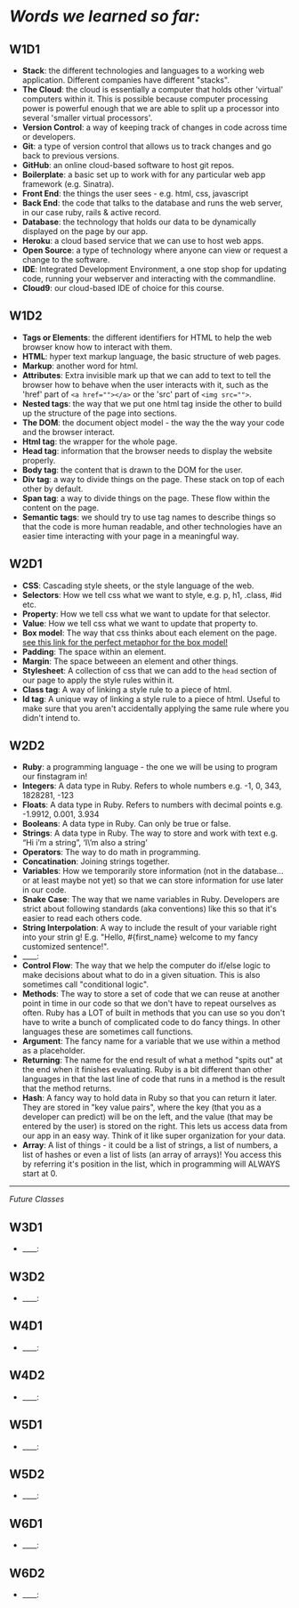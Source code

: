 # *Words we learned so far:*

## W1D1
* __Stack__: the different technologies and languages to a working web application. Different companies have different "stacks".
* __The Cloud__: the cloud is essentially a computer that holds other 'virtual' computers within it. This is possible because computer processing power is powerful enough that we are able to split up a processor into several 'smaller virtual processors'.
* __Version Control__: a way of keeping track of changes in code across time or developers.
* __Git__: a type of version control that allows us to track changes and go back to previous versions.
* __GitHub__: an online cloud-based software to host git repos.
* __Boilerplate__: a basic set up to work with for any particular web app framework (e.g. Sinatra). 
* __Front End__: the things the user sees - e.g. html, css, javascript
* __Back End__: the code that talks to the database and runs the web server, in our case ruby, rails & active record.
* __Database__: the technology that holds our data to be dynamically displayed on the page by our app.
* __Heroku__: a cloud based service that we can use to host web apps.
* __Open Source__: a type of technology where anyone can view or request a change to the software.
* __IDE__: Integrated Development Environment, a one stop shop for updating code, running your webserver and interacting with the commandline.
* __Cloud9__: our cloud-based IDE of choice for this course. 

## W1D2
* __Tags or Elements__: the different identifiers for HTML to help the web browser know how to interact with them.
* __HTML__: hyper text markup language, the basic structure of web pages.
* __Markup__: another word for html. 
* __Attributes__: Extra invisible mark up that we can add to text to tell the browser how to behave when the user interacts with it, such as the 'href' part of `<a href=""></a>` or the 'src' part of `<img src="">`.
* __Nested tags__: the way that we put one html tag inside the other to build up the structure of the page into sections.
* __The DOM__: the document object model - the way the the way your code and the browser interact.
* __Html tag__: the wrapper for the whole page.
* __Head tag__: information that the browser needs to display the website properly.
* __Body tag__: the content that is drawn to the DOM for the user.
* __Div tag__: a way to divide things on the page. These stack on top of each other by default.
* __Span tag__: a way to divide things on the page. These flow within the content on the page. 
* __Semantic tags__: we should try to use tag names to describe things so that the code is more human readable, and other technologies have an easier time interacting with your page in a meaningful way.  

## W2D1
* __CSS__: Cascading style sheets, or the style language of the web.
* __Selectors__: How we tell css what we want to style, e.g. p, h1, .class, #id etc.
* __Property__: How we tell css what we want to update for that selector.
* __Value__: How we tell css what we want to update that property to.
* __Box model__: The way that css thinks about each element on the page. [see this link for the perfect metaphor for the box model!](https://medium.freecodecamp.org/css-box-model-explained-by-living-in-a-boring-suburban-neighborhood-9a9e692773c1?gi=8dfe07df3608)
* __Padding__: The space within an element.
* __Margin__: The space betweeen an element and other things.
* __Stylesheet__: A collection of css that we can add to the `head` section of our page to apply the style rules within it.
* __Class tag__: A way of linking a style rule to a piece of html.
* __Id tag__: A unique way of linking a style rule to a piece of html. Useful to make sure that you aren't accidentally applying the same rule where you didn't intend to.

## W2D2
* __Ruby__: a programming language - the one we will be using to program our finstagram in!
* __Integers__: A data type in Ruby. Refers to whole numbers e.g. -1, 0, 343, 1828281, -123
* __Floats__: A data type in Ruby. Refers to numbers with decimal points e.g. -1.9912, 0.001, 3.934
* __Booleans__: A data type in Ruby. Can only be true or false.
* __Strings__: A data type in Ruby. The way to store and work with text e.g. “Hi i’m a string”, ‘I\’m also a string’
* __Operators__: The way to do math in programming.
* __Concatination__: Joining strings together.
* __Variables__: How we temporarily store information (not in the database... or at least maybe not yet) so that we can store information for use later in our code.
* __Snake Case__: The way that we name variables in Ruby. Developers are strict about following standards (aka conventions) like this so that it's easier to read each others code. 
* __String Interpolation__: A way to include the result of your variable right into your strin
g! E.g. "Hello, #{first_name} welcome to my fancy customized sentence!". 
* ____: 
* __Control Flow__: The way that we help the computer do if/else logic to make decisions about what to do in a given situation. This is also sometimes call "conditional logic".
* __Methods__: The way to store a set of code that we can reuse at another point in time in our code so that we don't have to repeat ourselves as often. Ruby has a LOT of built in methods that you can use so you don't have to write a bunch of complicated code to do fancy things. In other languages these are sometimes call functions.
* __Argument__: The fancy name for a variable that we use within a method as a placeholder. 
* __Returning__: The name for the end result of what a method "spits out" at the end when it finishes evaluating. Ruby is a bit different than other languages in that the last line of code that runs in a method is the result that the method returns.
* __Hash__: A fancy way to hold data in Ruby so that you can return it later. They are stored in "key value pairs", where the key (that you as a developer can predict) will be on the left, and the value (that may be entered by the user) is stored on the right. This lets us access data from our app in an easy way. Think of it like super organization for your data. 
* __Array__: A list of things - it could be a list of strings, a list of numbers, a list of hashes or even a list of lists (an array of arrays)! You access this by referring it's position in the list, which in programming will ALWAYS start at 0. 

--------

*Future Classes*

## W3D1
* ____: 

## W3D2
* ____: 

## W4D1
* ____: 

## W4D2
* ____: 

## W5D1
* ____: 

## W5D2
* ____: 

## W6D1
* ____: 

## W6D2
* ____: 
